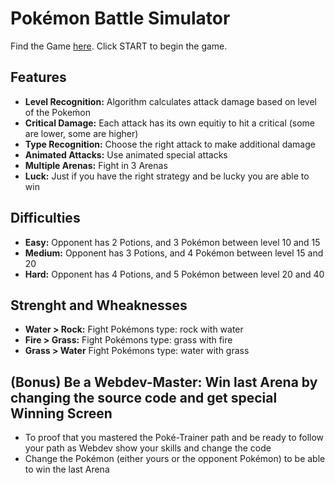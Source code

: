 
# Pokémon Battle Simulator
Find the Game [here](https://ironhack-labs-pr1m0x.github.io/game-pokemon/). Click START to begin the game.
## Features
* **Level Recognition:**  Algorithm calculates attack damage based on level of the Pokeḿon
* **Critical Damage:** Each attack has its own equitiy to hit a critical (some are lower, some are higher)
* **Type Recognition:** Choose the right attack to make additional damage
* **Animated Attacks:** Use animated special attacks
* **Multiple Arenas:** Fight in 3 Arenas
* **Luck:** Just if you have the right strategy and be lucky you are able to win
## Difficulties
* **Easy:** Opponent has 2 Potions, and 3 Pokémon between level 10 and 15
* **Medium:** Opponent has 3 Potions, and 4 Pokémon between level 15 and 20
* **Hard:** Opponent has 4 Potions, and 5 Pokémon between level 20 and 40

## Strenght and Wheaknesses
* **Water > Rock:** Fight Pokémons type: rock with water
* **Fire > Grass:** Fight Pokémons type: grass with fire
* **Grass > Water** Fight Pokémons type: water with grass

## (Bonus) Be a Webdev-Master: Win last Arena by changing the source code and get special Winning Screen
* To proof that you mastered the Poké-Trainer path and be ready to follow your path as Webdev show your skills and change the code
* Change the Pokémon (either yours or the opponent Pokémon) to be able to win the last Arena
